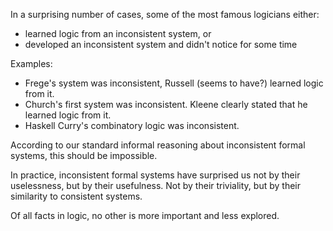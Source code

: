 In a surprising number of cases, some of the most famous logicians either:
- learned logic from an inconsistent system, or
- developed an inconsistent system and didn't notice for some time

Examples:
- Frege's system was inconsistent, Russell (seems to have?) learned logic from it.
- Church's first system was inconsistent. Kleene clearly stated that he learned logic from it.
- Haskell Curry's combinatory logic was inconsistent.

According to our standard informal reasoning about inconsistent formal systems, this should be impossible.

In practice, inconsistent formal systems have surprised us not by their uselessness, but by their usefulness. Not by their triviality, but by their similarity to consistent systems.

Of all facts in logic, no other is more important and less explored.
